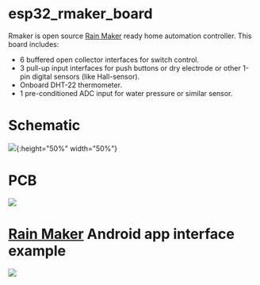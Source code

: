 # esp32_rmaker_board

Rmaker is open source [Rain Maker](https://rainmaker.espressif.com/) ready home automation controller. This board includes:

* 6 buffered open collector interfaces for switch control.
* 3 pull-up input interfaces for push buttons or dry electrode or other 1-pin digital sensors (like Hall-sensor).
* Onboard DHT-22 thermometer.
* 1 pre-conditioned ADC input for water pressure or similar sensor.

# Schematic
![](https://i.ibb.co/VJNwNN0/rmaker-schematic.png){:height="50%" width="50%"}

# PCB
![](https://i.ibb.co/NC6wXGM/rmaker.png)

# [Rain Maker](https://rainmaker.espressif.com/) Android app interface example
![](https://i.ibb.co/LdtL0CB/espressif-rainmaker.jpg)

